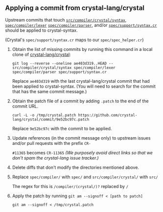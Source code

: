 ## Applying a commit from crystal-lang/crystal

Upstream commits that touch [`src/compiler/crystal/syntax`](https://github.com/crystal-lang/crystal/commits/master/src/compiler/crystal/syntax), [`spec/compiler/lexer`](https://github.com/crystal-lang/crystal/commits/master/spec/compiler/lexer) [`spec/compiler/parser`](https://github.com/crystal-lang/crystal/commits/master/spec/compiler/parser), and/or [`spec/support/syntax.cr`](https://github.com/crystal-lang/crystal/commits/master/spec/support/syntax.cr) should be applied to crystal-syntax.

(Crystal's `spec/support/syntax.cr` maps to our `spec/spec_helper.cr`)

1. Obtain the list of missing commits by running this command in a local clone of [crystal-lang/crystal](https://github.com/crystal-lang/crystal):

   `git log --reverse --oneline ae403d319..HEAD -- src/compiler/crystal/syntax spec/compiler/lexer spec/compiler/parser spec/support/syntax.cr`

   Replace `ae403d319` with the last crystal-lang/crystal commit that had been applied to crystal-syntax. (You will need to search for the commit that has the same commit message.)

1. Obtain the patch file of a commit by adding `.patch` to the end of the commit URL.

   `curl -L -o /tmp/crystal.patch https://github.com/crystal-lang/crystal/commit/9e52bc97c.patch`

   Replace `9e52bc97c` with the commit to be applied.

1. Update references (in the commit message only) to upstream issues and/or pull requests with the prefix `CR-`

   `#11365` becomes `CR-11365` *(We purposely avoid direct links so that we don't spam the crystal-lang issue tracker.)*

1. Delete diffs that don't modify the directories mentioned above.

1. Replace `spec/compiler/` with `spec/` and `src/compiler/crystal/` with `src/`

   The regex for this is `/compiler/(crystal/)?` replaced by `/`

1. Apply the patch by running `git am --signoff < [path to patch]`

   `git am --signoff < /tmp/crystal.patch`
